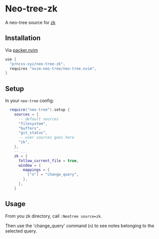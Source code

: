 # Neo-tree-zk

A neo-tree source for [zk](https://github.com/mickael-menu/zk-nvim)

## Installation

Via [packer.nvim](https://github.com/wbthomason/packer.nvim)

```lua
use {
  "prncss-xyz/neo-tree-zk",
  requires "nvim-neo-tree/neo-tree.nvim",
}
```

## Setup

In your `neo-tree` config:

```lua
  require("neo-tree").setup {
    sources = {
      -- default sources
      "filesystem",
      "buffers",
      "git_status",
      -- user sources goes here
      "zk",
    },
    -- ...
    zk = {
      follow_current_file = true,
      window = {
        mappings = {
          ["n"] = "change_query",
        },
      },
    }
```

## Usage

From you zk directory, call `:Neotree source=zk`.

Then use the 'change_query' command (`n`) to see notes belonging to the selected query.

